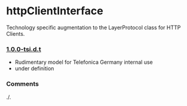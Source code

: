 # httpClientInterface
Technology specific augmentation to the LayerProtocol class for HTTP Clients.

### [1.0.0-tsi.d.t](../../tree/tsi)
- Rudimentary model for Telefonica Germany internal use
- under definition

### Comments
./.
